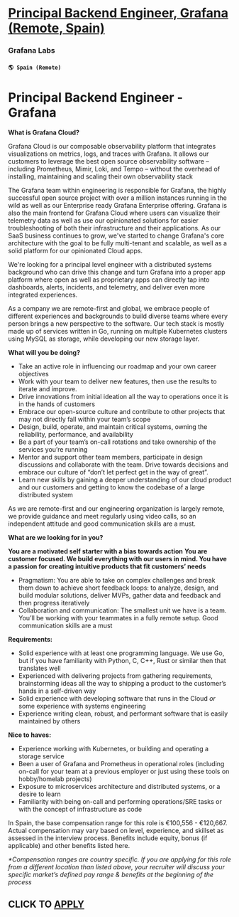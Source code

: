 # [Principal Backend Engineer, Grafana (Remote, Spain)](https://www.remotewlb.com/apply/principal-backend-engineer-grafana-remote-spain)  
### Grafana Labs  
#### `🌎 Spain (Remote)`  

# Principal Backend Engineer - Grafana

**What is Grafana Cloud?**

Grafana Cloud is our composable observability platform that integrates visualizations on metrics, logs, and traces with Grafana. It allows our customers to leverage the best open source observability software – including Prometheus, Mimir, Loki, and Tempo – without the overhead of installing, maintaining and scaling their own observability stack

The Grafana team within engineering is responsible for Grafana, the highly successful open source project with over a million instances running in the wild as well as our Enterprise ready Grafana Enterprise offering. Grafana is also the main frontend for Grafana Cloud where users can visualize their telemetry data as well as use our opinionated solutions for easier troubleshooting of both their infrastructure and their applications. As our SaaS business continues to grow, we've started to change Grafana's core architecture with the goal to be fully multi-tenant and scalable, as well as a solid platform for our opinionated Cloud apps.

We're looking for a principal level engineer with a distributed systems background who can drive this change and turn Grafana into a proper app platform where open as well as proprietary apps can directly tap into dashboards, alerts, incidents, and telemetry, and deliver even more integrated experiences.

As a company we are remote-first and global, we embrace people of different experiences and backgrounds to build diverse teams where every person brings a new perspective to the software. Our tech stack is mostly made up of services written in Go, running on multiple Kubernetes clusters using MySQL as storage, while developing our new storage layer.

**What will you be doing?**

  * Take an active role in influencing our roadmap and your own career objectives 
  * Work with your team to deliver new features, then use the results to iterate and improve.
  * Drive innovations from initial ideation all the way to operations once it is in the hands of customers
  * Embrace our open-source culture and contribute to other projects that may not directly fall within your team’s scope
  * Design, build, operate, and maintain critical systems, owning the reliability, performance, and availability
  * Be a part of your team’s on-call rotations and take ownership of the services you’re running
  * Mentor and support other team members, participate in design discussions and collaborate with the team. Drive towards decisions and embrace our culture of “don’t let perfect get in the way of great”.
  * Learn new skills by gaining a deeper understanding of our cloud product and our customers and getting to know the codebase of a large distributed system

As we are remote-first and our engineering organization is largely remote, we provide guidance and meet regularly using video calls, so an independent attitude and good communication skills are a must.

**What are we looking for in you?**

**You are a motivated self starter with a bias towards action** **You are customer focused. We build everything with our users in mind. You have a passion for creating intuitive products that fit customers’ needs**

  * Pragmatism: You are able to take on complex challenges and break them down to achieve short feedback loops: to analyze, design, and build modular solutions, deliver MVPs, gather data and feedback and then progress iteratively
  * Collaboration and communication: The smallest unit we have is a team. You’ll be working with your teammates in a fully remote setup. Good communication skills are a must

**Requirements:**

  * Solid experience with at least one programming language. We use Go, but if you have familiarity with Python, C, C++, Rust or similar then that translates well
  * Experienced with delivering projects from gathering requirements, brainstorming ideas all the way to shipping a product to the customer’s hands in a self-driven way
  * Solid experience with developing software that runs in the Cloud _or_ some experience with systems engineering
  * Experience writing clean, robust, and performant software that is easily maintained by others

**Nice to haves:**

  * Experience working with Kubernetes, or building and operating a storage service
  * Been a user of Grafana and Prometheus in operational roles (including on-call for your team at a previous employer or just using these tools on hobby/homelab projects)
  * Exposure to microservices architecture and distributed systems, or a desire to learn
  * Familiarity with being on-call and performing operations/SRE tasks or with the concept of infrastructure as code

In Spain, the base compensation range for this role is €100,556 \- €120,667. Actual compensation may vary based on level, experience, and skillset as assessed in the interview process. Benefits include equity, bonus (if applicable) and other benefits listed here.

_*Compensation ranges are country specific. If you are applying for this role from a different location than listed above, your recruiter will discuss your specific market’s defined pay range & benefits at the beginning of the process_

  
## CLICK TO [APPLY](https://www.remotewlb.com/apply/principal-backend-engineer-grafana-remote-spain)

